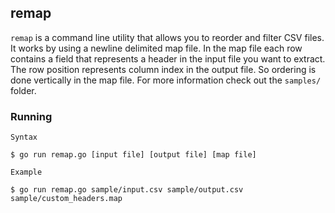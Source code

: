## remap

`remap` is a command line utility that allows you to reorder and filter CSV files. It works by using a 
newline delimited map file. In the map file each row contains a field that represents a header in the input
file you want to extract. The row position represents column index in the output file. So ordering is done vertically
in the map file. For more information check out the `samples/` folder.

### Running

```
Syntax

$ go run remap.go [input file] [output file] [map file]

Example

$ go run remap.go sample/input.csv sample/output.csv sample/custom_headers.map
```
